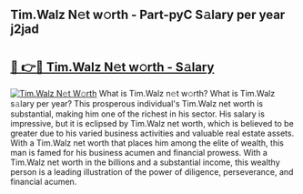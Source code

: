 ## Tim.Walz N𝚎t w𝚘rth - Part-pyC S𝚊lary per year j2jad

# <h2><a href="http://gc0t69.nevu.top/?p=Tim.Walz">🔗 👉🔴 Tim.Walz N𝚎t w𝚘rth - S𝚊lary</a></h2>

[![Tim.Walz N𝚎t W𝚘rth](https://i.imgur.com/Oavwk0R.jpeg)](http://gc0t69.nevu.top/?p=Tim.Walz)
What is Tim.Walz n𝚎t w𝚘rth? What is Tim.Walz s𝚊lary per year?
This prosperous individual's Tim.Walz net worth is substantial, making him one of the richest in his sector. His salary is impressive, but it is eclipsed by Tim.Walz net worth, which is believed to be greater due to his varied business activities and valuable real estate assets. With a Tim.Walz net worth that places him among the elite of wealth, this man is famed for his business acumen and financial prowess. With a Tim.Walz net worth in the billions and a substantial income, this wealthy person is a leading illustration of the power of diligence, perseverance, and financial acumen.
